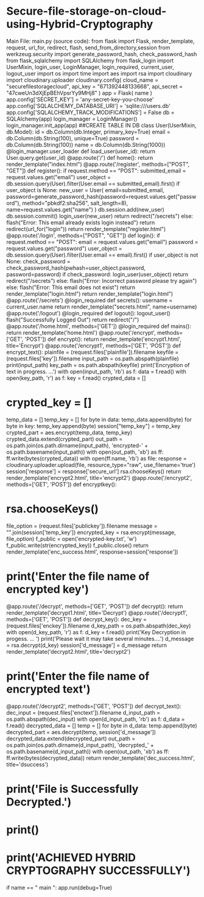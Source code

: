 # Secure-file-storage-on-cloud-using-Hybrid-Cryptography
Main File:
main.py (source code):
from flask import Flask, render_template, request, url_for, redirect, flash, send_from_directory,session 
from werkzeug.security import generate_password_hash, check_password_hash
from flask_sqlalchemy import SQLAlchemy
from flask_login import UserMixin, login_user, LoginManager, login_required, current_user, 
logout_user
import os 
import time 
import aes 
import rsa
import cloudinary
import cloudinary.uploader
cloudinary.config(
cloud_name = "securefilestoragecloud", 
api_key = "671392448133668",
api_secret = "47cweUn3dXjEpBEhVpsrYy9MHj8" )
app = Flask( name )
app.config['SECRET_KEY'] = 'any-secret-key-you-choose' 
app.config['SQLALCHEMY_DATABASE_URI'] = 'sqlite:///users.db'
app.config['SQLALCHEMY_TRACK_MODIFICATIONS'] = False 
db = SQLAlchemy(app)
login_manager = LoginManager() 
login_manager.init_app(app)
##CREATE TABLE IN DB
class User(UserMixin, db.Model):
id = db.Column(db.Integer, primary_key=True) 
email = db.Column(db.String(100), unique=True) 
password = db.Column(db.String(100))
name = db.Column(db.String(1000))
@login_manager.user_loader 
def load_user(user_id):
return User.query.get(user_id)
@app.route('/') 
def home():
return render_template("index.html")
@app.route('/register', methods=["POST", "GET"]) 
def register():
if request.method == "POST":
submitted_email = request.values.get("email")
user_object = db.session.query(User).filter(User.email == submitted_email).first()
if user_object is None: 
new_user = User(
email=submitted_email, 
password=generate_password_hash(password=request.values.get("password"),
method="pbkdf2:sha256", salt_length=8), 
name=request.values.get("name")
)
db.session.add(new_user) 
db.session.commit()
login_user(new_user) 
return redirect("/secrets")
else:
flash("Error: This email already exists login instead") 
return redirect(url_for("login"))
return render_template("register.html")
@app.route('/login', methods=["POST", "GET"]) 
def login():
if request.method == "POST":
email = request.values.get("email") 
password = request.values.get("password")
user_object = db.session.query(User).filter(User.email == email).first() 
if user_object is not None:
check_password = check_password_hash(pwhash=user_object.password, password=password) 
if check_password:
login_user(user_object) 
return redirect("/secrets")
else:
flash("Error: Incorrect password please try again")
else:
flash("Error: This email does not exist") 
return render_template("login.html")
return render_template("login.html") 
@app.route('/secrets')
@login_required 
def secrets():
username = current_user.name
return render_template("secrets.html", name=username)
@app.route('/logout') 
@login_required
def logout(): 
logout_user()
flash("Successfully Logged Out") 
return redirect("/")
@app.route('/home.html', methods=['GET']) 
@login_required
def mains():
return render_template('home.html')
@app.route('/encrypt', methods=['GET', 'POST']) 
def encrypt():
return render_template('encrypt1.html', title='Encrypt')
@app.route('/encrypt1', methods=['GET', 'POST']) 
def encrypt_text():
plainfile = (request.files['plainfile']).filename 
keyfile = (request.files['key']).filename 
input_path = os.path.abspath(plainfile) 
print(input_path)
key_path = os.path.abspath(keyfile) 
print('Encryption of text in progress. ...')
with open(input_path, 'rb') as f: 
data = f.read()
with open(key_path, 'r') as f: 
key = f.read()
crypted_data = []
# crypted_key = [] 
temp_data = [] 
temp_key = []
for byte in data: 
temp_data.append(byte)
for byte in key: 
temp_key.append(byte)
session["temp_key"] = temp_key
crypted_part = aes.encrypt(temp_data, temp_key) 
crypted_data.extend(crypted_part)
out_path = os.path.join(os.path.dirname(input_path), 'encrypted-' + os.path.basename(input_path))
with open(out_path, 'xb') as ff: 
ff.write(bytes(crypted_data))
with open(ff.name, 'rb') as file:
response = cloudinary.uploader.upload(file, resource_type="raw", use_filename='true') 
session['response'] = response['secure_url']
rsa.chooseKeys()
return render_template('encrypt2.html', title='encrypt2')
@app.route('/encrypt2', methods=['GET', 'POST']) 
def encryptkey():
# rsa.chooseKeys()
file_option = (request.files['publickey']).filename 
message = "".join(session['temp_key']) 
encrypted_key = rsa.encrypt(message, file_option) 
f_public = open('encrypted-key.txt', 'w') 
f_public.write(str(encrypted_key)) 
f_public.close()
return render_template('enc_success.html', response=session['response'])
# print('Enter the file name of encrypted key')
@app.route('/decrypt', methods=['GET', 'POST']) 
def decrypt():
return render_template('decrypt1.html', title='Decrypt')
@app.route('/decrypt1', methods=['GET', 'POST']) 
def decrypt_key():
dec_key = (request.files['enckey']).filename 
d_key_path = os.path.abspath(dec_key) 
with open(d_key_path, 'r') as f:
d_key = f.read()
print('Key Decryption in progess. ... ')
print('Please wait it may take several minutes....')
d_message = rsa.decrypt(d_key) 
session['d_message'] = d_message
return render_template('decrypt2.html', title='decrypt2')
# print('Enter the file name of encrypted text') 
@app.route('/decrypt2', methods=['GET', 'POST']) 
def decrypt_text():
dec_input = (request.files['enctext']).filename 
d_input_path = os.path.abspath(dec_input)
with open(d_input_path, 'rb') as f: 
d_data = f.read()
decrypted_data = [] 
temp = []
for byte in d_data: 
temp.append(byte)
decrypted_part = aes.decrypt(temp, session['d_message']) 
decrypted_data.extend(decrypted_part)
out_path = os.path.join(os.path.dirname(d_input_path), 'decrypted_' + 
os.path.basename(d_input_path))
with open(out_path, 'xb') as ff: 
ff.write(bytes(decrypted_data))
return render_template('dec_success.html', title='dsuccess')
# print('File is Successfully Decrypted.') 
# print()
# print('ACHIEVED HYBRID CRYPTOGRAPHY SUCCESSFULLY')
if name == " main ": 
app.run(debug=True)
